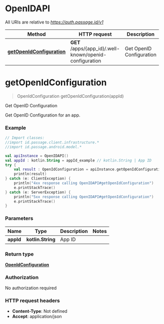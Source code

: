 # OpenIDAPI

All URIs are relative to *https://auth.passage.id/v1*

Method | HTTP request | Description
------------- | ------------- | -------------
[**getOpenIdConfiguration**](OpenIDAPI.md#getOpenIdConfiguration) | **GET** /apps/{app_id}/.well-known/openid-configuration | Get OpenID Configuration


<a name="getOpenIdConfiguration"></a>
# **getOpenIdConfiguration**
> OpenIdConfiguration getOpenIdConfiguration(appId)

Get OpenID Configuration

Get OpenID Configuration for an app.

### Example
```kotlin
// Import classes:
//import id.passage.client.infrastructure.*
//import id.passage.android.model.*

val apiInstance = OpenIDAPI()
val appId : kotlin.String = appId_example // kotlin.String | App ID
try {
    val result : OpenIdConfiguration = apiInstance.getOpenIdConfiguration(appId)
    println(result)
} catch (e: ClientException) {
    println("4xx response calling OpenIDAPI#getOpenIdConfiguration")
    e.printStackTrace()
} catch (e: ServerException) {
    println("5xx response calling OpenIDAPI#getOpenIdConfiguration")
    e.printStackTrace()
}
```

### Parameters

Name | Type | Description  | Notes
------------- | ------------- | ------------- | -------------
 **appId** | **kotlin.String**| App ID |

### Return type

[**OpenIdConfiguration**](OpenIdConfiguration.md)

### Authorization

No authorization required

### HTTP request headers

 - **Content-Type**: Not defined
 - **Accept**: application/json

